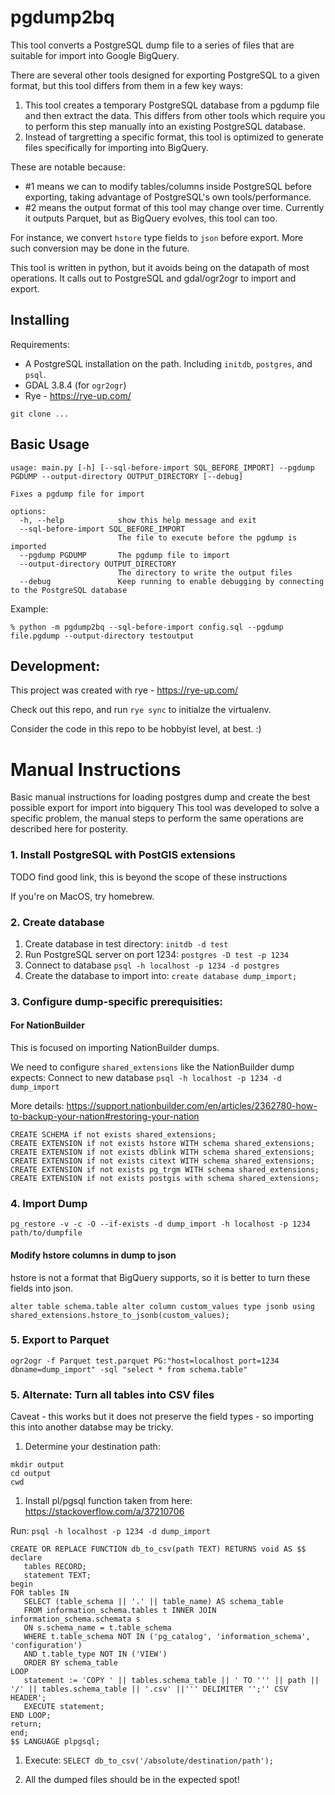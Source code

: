 # pgdump2bq

This tool converts a PostgreSQL dump file to a series of files that are suitable for import into Google BigQuery.

There are several other tools designed for exporting PostgreSQL to a given format, but this tool differs from them in a few key ways:
1. This tool creates a temporary PostgreSQL database from a pgdump file and then extract the data. This differs from 
   other tools which require you to perform this step manually into an existing PostgreSQL database.
2. Instead of targretting a specific format, this tool is optimized to generate files specifically for importing into BigQuery.

These are notable because:
* #1 means we can to modify tables/columns inside PostgreSQL before exporting, taking advantage of PostgreSQL's own tools/performance. 
* #2 means the output format of this tool may change over time. Currently it outputs Parquet, but as BigQuery evolves, this tool can too.

For instance, we convert `hstore` type fields to `json` before export. More such conversion may be done in the future.

This tool is written in python, but it avoids being on the datapath of most operations. It calls out to PostgreSQL and gdal/ogr2ogr to import and export.

## Installing
Requirements:
* A PostgreSQL installation on the path. Including `initdb`, `postgres`, and `psql`.
* GDAL 3.8.4 (for `ogr2ogr`)
* Rye - https://rye-up.com/

```
git clone ...

```

## Basic Usage

```
usage: main.py [-h] [--sql-before-import SQL_BEFORE_IMPORT] --pgdump PGDUMP --output-directory OUTPUT_DIRECTORY [--debug]

Fixes a pgdump file for import

options:
  -h, --help            show this help message and exit
  --sql-before-import SQL_BEFORE_IMPORT
                        The file to execute before the pgdump is imported
  --pgdump PGDUMP       The pgdump file to import
  --output-directory OUTPUT_DIRECTORY
                        The directory to write the output files
  --debug               Keep running to enable debugging by connecting to the PostgreSQL database
```

Example:
```
% python -m pgdump2bq --sql-before-import config.sql --pgdump file.pgdump --output-directory testoutput
```


## Development: 

This project was created with rye - https://rye-up.com/

Check out this repo, and run `rye sync` to initialze the virtualenv.

Consider the code in this repo to be hobbyist level, at best. :) 


# Manual Instructions
Basic manual instructions for loading postgres dump and create the best possible export for import into bigquery
This tool was developed to solve a specific problem, the manual steps to perform the same operations are described here for posterity.


### 1. Install PostgreSQL with PostGIS extensions
TODO find good link, this is beyond the scope of these instructions

If you're on MacOS, try homebrew.

### 2. Create database
1. Create database in test directory: `initdb -d test`
1. Run PostgreSQL server on port 1234: `postgres -D test -p 1234`
1. Connect to database `psql -h localhost -p 1234 -d postgres`
1. Create the database to import into: `create database dump_import;`


### 3. Configure dump-specific prerequisities:

#### For NationBuilder
This is focused on importing NationBuilder dumps.

We need to configure `shared_extensions` like the NationBuilder dump expects:
Connect to new database `psql -h localhost -p 1234 -d dump_import`

More details:
https://support.nationbuilder.com/en/articles/2362780-how-to-backup-your-nation#restoring-your-nation

```
CREATE SCHEMA if not exists shared_extensions;
CREATE EXTENSION if not exists hstore WITH schema shared_extensions; 
CREATE EXTENSION if not exists dblink WITH schema shared_extensions; 
CREATE EXTENSION if not exists citext WITH schema shared_extensions; 
CREATE EXTENSION if not exists pg_trgm WITH schema shared_extensions;
CREATE EXTENSION if not exists postgis with schema shared_extensions;
```

### 4. Import Dump
```
pg_restore -v -c -O --if-exists -d dump_import -h localhost -p 1234 path/to/dumpfile
```

#### Modify hstore columns in dump to json
hstore is not a format that BigQuery supports, so it is better to turn these fields into json.
```
alter table schema.table alter column custom_values type jsonb using shared_extensions.hstore_to_jsonb(custom_values);
```

### 5. Export to Parquet
```
ogr2ogr -f Parquet test.parquet PG:"host=localhost port=1234 dbname=dump_import" -sql "select * from schema.table"
```

### 5. Alternate: Turn all tables into CSV files

Caveat - this works but it does not preserve the field types - so importing 
this into another databse may be tricky.

1. Determine your destination path:
```
mkdir output
cd output
cwd
```

1. Install pl/pgsql function taken from here: https://stackoverflow.com/a/37210706

Run: `psql -h localhost -p 1234 -d dump_import`
```
CREATE OR REPLACE FUNCTION db_to_csv(path TEXT) RETURNS void AS $$
declare
   tables RECORD;
   statement TEXT;
begin
FOR tables IN 
   SELECT (table_schema || '.' || table_name) AS schema_table
   FROM information_schema.tables t INNER JOIN information_schema.schemata s 
   ON s.schema_name = t.table_schema 
   WHERE t.table_schema NOT IN ('pg_catalog', 'information_schema', 'configuration')
   AND t.table_type NOT IN ('VIEW')
   ORDER BY schema_table
LOOP
   statement := 'COPY ' || tables.schema_table || ' TO ''' || path || '/' || tables.schema_table || '.csv' ||''' DELIMITER '';'' CSV HEADER';
   EXECUTE statement;
END LOOP;
return;  
end;
$$ LANGUAGE plpgsql;
```

1. Execute: `SELECT db_to_csv('/absolute/destination/path');`

1. All the dumped files should be in the expected spot!
